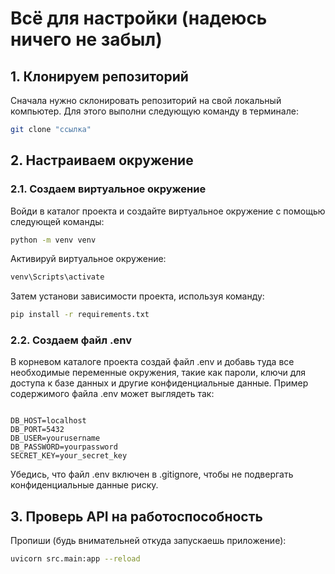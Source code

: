 # Всё для настройки (надеюсь ничего не забыл)


## 1. Клонируем репозиторий

Сначала нужно склонировать репозиторий на свой локальный компьютер. Для этого выполни следующую команду в терминале:

```bash
git clone "ссылка"
```

## 2. Настраиваем окружение
### 2.1. Создаем виртуальное окружение

Войди в каталог проекта и создайте виртуальное окружение с помощью следующей команды:

```bash
python -m venv venv
```
Активируй виртуальное окружение:

```bash
venv\Scripts\activate
```

Затем установи зависимости проекта, используя команду:

```bash
pip install -r requirements.txt
```
### 2.2. Создаем файл .env

В корневом каталоге проекта создай файл .env и добавь туда все необходимые переменные окружения, такие как пароли, ключи для доступа к базе данных и другие конфиденциальные данные. Пример содержимого файла .env может выглядеть так:

```env

DB_HOST=localhost
DB_PORT=5432
DB_USER=yourusername
DB_PASSWORD=yourpassword
SECRET_KEY=your_secret_key
``` 

Убедись, что файл .env включен в .gitignore, чтобы не подвергать конфиденциальные данные риску.

## 3. Проверь API на работоспособность 

Пропиши (будь внимательней откуда запускаешь приложение):

```bash
uvicorn src.main:app --reload 
```